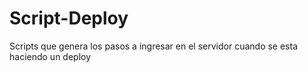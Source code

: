# Script-Deploy
Scripts que genera los pasos a ingresar en el servidor cuando se esta haciendo un deploy
